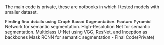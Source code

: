 # 
The main code is private, these are notbooks in which I tested models with smaller dataset.

  Finding fine details using Graph Based Segmentation.
  Feature Pyramid Network for semantic segmentation.
  High-Resolution Net for semantic segmentation.
  Multiclass U-Net using VGG, ResNet, and Inception as backbones
  Mask RCNN for semantic segmentation - Final Code(Private)
